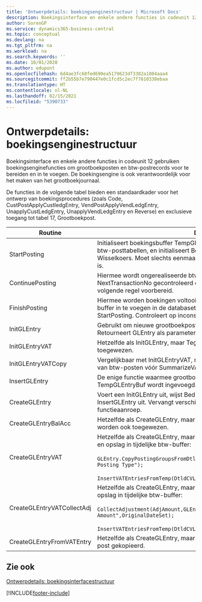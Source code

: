 ```yaml
---
title: 'Ontwerpdetails: boekingsenginestructuur | Microsoft Docs'
description: Boekingsinterface en enkele andere functies in codeunit 12 gebruiken boekingsenginefuncties om grootboekposten en btw-postrecords voor te bereiden en in te voegen. De boekingsengine is ook verantwoordelijk voor het maken van het grootboekjournaal.
author: SorenGP
ms.service: dynamics365-business-central
ms.topic: conceptual
ms.devlang: na
ms.tgt_pltfrm: na
ms.workload: na
ms.search.keywords: ''
ms.date: 10/01/2020
ms.author: edupont
ms.openlocfilehash: 6d4ae3fc68fed690ea5179623df3382a1804aaa4
ms.sourcegitcommit: ff2b55b7e790447e0c1fcd5c2ec7f7610338ebaa
ms.translationtype: HT
ms.contentlocale: nl-NL
ms.lasthandoff: 02/15/2021
ms.locfileid: "5390733"
---
```

# <a name="design-details-posting-engine-structure"></a>Ontwerpdetails: boekingsenginestructuur
Boekingsinterface en enkele andere functies in codeunit 12 gebruiken boekingsenginefuncties om grootboekposten en btw-postrecords voor te bereiden en in te voegen. De boekingsengine is ook verantwoordelijk voor het maken van het grootboekjournaal.  
  
 De functies in de volgende tabel bieden een standaardkader voor het ontwerp van boekingsprocedures (zoals Code, CustPostApplyCustledgEntry, VendPostApplyVendLedgEntry, UnapplyCustLedgEntry, UnapplyVendLedgEntry en Reverse) en exclusieve toegang tot tabel 17, Grootboekpost.  
  
|Routine|Description|  
|-------------|---------------------------------------|  
|StartPosting|Initialiseert boekingsbuffer TempGLEntryBuf, vergrendelt grootboekpost- en btw-posttabellen, en initialiseert Boekingsperiode, Grootboekjournaal en Wisselkoers. Moet slechts eenmaal worden aangeroepen, zodat NextEntryNo 0 is.|  
|ContinuePosting|Hiermee wordt ongerealiseerde btw voor de vorige transactietoename NextTransactionNo gecontroleerd en geboekt, en wordt het boeken van de volgende regel voorbereid.|  
|FinishPosting|Hiermee worden boekingen voltooid door grootboekposten uit de tijdelijke buffer in te voegen in de databasetabel. Altijd gebruikt in combinatie met StartPosting. Controleert op inconsistenties.|  
|InitGLEntry|Gebruikt om nieuwe grootboekpost te initialiseren voor dagboekregel. Retourneert GLEntry als parameter.|  
|InitGLEntryVAT|Hetzelfde als InitGLEntry, maar Tegenrekeningnr. en SummarizeVAT worden ook toegewezen.|  
|InitGLEntryVATCopy|Vergelijkbaar met InitGLEntryVAT, maar er worden ook boekingsgroepgegevens van btw-posten vóór SummarizeVAT gekopieerd.|  
|InsertGLEntry|De enige functie waarmee grootboekposten in de algemene tabel TempGLEntryBuf wordt ingevoegd. Deze functie altijd gebruiken voor invoegen.|  
|CreateGLEntry|Voert een InitGLEntry uit, wijst Bedrag (Rapp.-val.) toe en voert vervolgens InsertGLEntry uit. Vervangt verschillende regels code door een enkele functieaanroep.|  
|CreateGLEntryBalAcc|Hetzelfde als CreateGLEntry, maar Tegenrekeningsoort en Tegenrekeningnr. worden ook toegewezen.|  
|CreateGLEntryVAT|Hetzelfde als CreateGLEntry, maar met extra verwerking voor boekingsgroepen en opslag in tijdelijke btw-buffer:<br /><br /> `GLEntry.CopyPostingGroupsFromDtldCVBuf(DtldCVLedgEntryBuf,GenJnlLine."Gen. Posting Type");`<br /><br /> `InsertVATEntriesFromTemp(DtldCVLedgEntryBuf,GLEntry);`|  
|CreateGLEntryVATCollectAdj|Hetzelfde als CreateGLEntry, maar met extra verzameling van aanpassingen en opslag in tijdelijke btw-buffer:<br /><br /> `CollectAdjustment(AdjAmount,GLEntry.Amount,GLEntry."Additional-Currency Amount",OriginalDateSet);`<br /><br /> `InsertVATEntriesFromTemp(DtldCVLedgEntryBuf,GLEntry);`|  
|CreateGLEntryFromVATEntry|Hetzelfde als CreateGLEntry, maar er worden ook boekingsgroepen uit Btw-post gekopieerd.|  
  
## <a name="see-also"></a>Zie ook  
 [Ontwerpdetails: boekingsinterfacestructuur](design-details-posting-interface-structure.md)

[!INCLUDE[footer-include](includes/footer-banner.md)]